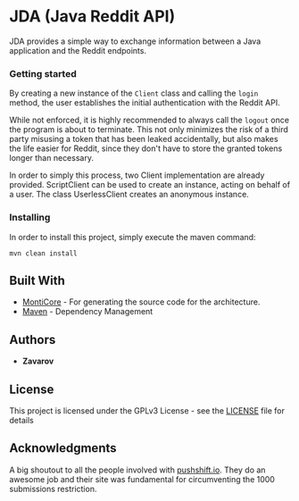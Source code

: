 # JDA (Java Reddit API)

JDA provides a simple way to exchange information between a Java application and the Reddit endpoints. 

### Getting started

By creating a new instance of the `Client` class and calling the `login` method, the user 
establishes the initial authentication with the Reddit API.

While not enforced, it is highly recommended to always call the `logout` once the program
is about to terminate. This not only minimizes the risk of a third party misusing a token
that has been leaked accidentally, but also makes the life easier for Reddit, since they
don't have to store the granted tokens longer than necessary.

In order to simply this process, two Client implementation are already provided. ScriptClient
can be used to create an instance, acting on behalf of a user. The class UserlessClient creates
an anonymous instance.

### Installing

In order to install this project, simply execute the maven command:

```
mvn clean install
```

## Built With

* [MontiCore](https://github.com/MontiCore/monticore) - For generating the source code for the architecture.
* [Maven](https://maven.apache.org/) - Dependency Management

## Authors

* **Zavarov**

## License

This project is licensed under the GPLv3 License - see the [LICENSE](LICENSE) file for details

## Acknowledgments
A big shoutout to all the people involved with [pushshift.io](https://pushshift.io/). They do an awesome job
and their site was fundamental for circumventing the 1000 submissions restriction.